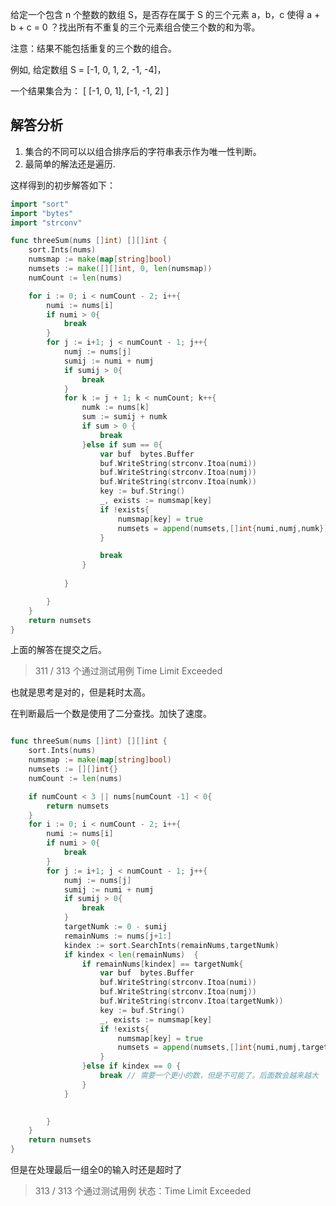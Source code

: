 
给定一个包含 n 个整数的数组 S，是否存在属于 S 的三个元素 a，b，c 使得 a + b + c = 0 ？找出所有不重复的三个元素组合使三个数的和为零。

注意：结果不能包括重复的三个数的组合。

例如, 给定数组 S = [-1, 0, 1, 2, -1, -4]，

一个结果集合为：
[
  [-1, 0, 1],
  [-1, -1, 2]
]


## 解答分析
1. 集合的不同可以以组合排序后的字符串表示作为唯一性判断。
2. 最简单的解法还是遍历.

这样得到的初步解答如下：

```go
import "sort"
import "bytes"
import "strconv"

func threeSum(nums []int) [][]int {
	sort.Ints(nums)
	numsmap := make(map[string]bool)
	numsets := make([][]int, 0, len(numsmap))
	numCount := len(nums)

	for i := 0; i < numCount - 2; i++{
		numi := nums[i]
		if numi > 0{
			break
		}
		for j := i+1; j < numCount - 1; j++{
			numj := nums[j]
			sumij := numi + numj
			if sumij > 0{
				break
			}
			for k := j + 1; k < numCount; k++{
				numk := nums[k]
				sum := sumij + numk
				if sum > 0 {
					break
				}else if sum == 0{
					var buf  bytes.Buffer
					buf.WriteString(strconv.Itoa(numi))
					buf.WriteString(strconv.Itoa(numj))
					buf.WriteString(strconv.Itoa(numk))
					key := buf.String()
					_, exists := numsmap[key]
					if !exists{
						numsmap[key] = true
						numsets = append(numsets,[]int{numi,numj,numk})
					}

					break
				}
				
			}

        }
	}
	return numsets
}

```

上面的解答在提交之后。

>311 / 313 个通过测试用例 Time Limit Exceeded

也就是思考是对的，但是耗时太高。

在判断最后一个数是使用了二分查找。加快了速度。

```go

func threeSum(nums []int) [][]int {
	sort.Ints(nums)
	numsmap := make(map[string]bool)
	numsets := [][]int{}
	numCount := len(nums)

	if numCount < 3 || nums[numCount -1] < 0{
		return numsets
	}
	for i := 0; i < numCount - 2; i++{
		numi := nums[i]
		if numi > 0{
			break
		}
		for j := i+1; j < numCount - 1; j++{
			numj := nums[j]
			sumij := numi + numj
			if sumij > 0{
				break
			}
			targetNumk := 0 - sumij
			remainNums := nums[j+1:]
			kindex := sort.SearchInts(remainNums,targetNumk)
			if kindex < len(remainNums)  {
				if remainNums[kindex] == targetNumk{
					var buf  bytes.Buffer
					buf.WriteString(strconv.Itoa(numi))
					buf.WriteString(strconv.Itoa(numj))
					buf.WriteString(strconv.Itoa(targetNumk))
					key := buf.String()
					_, exists := numsmap[key]
					if !exists{
						numsmap[key] = true
						numsets = append(numsets,[]int{numi,numj,targetNumk})
					}
				}else if kindex == 0 {
					break // 需要一个更小的数，但是不可能了。后面数会越来越大
				}
			}
		

        }
	}
	return numsets
}
```

但是在处理最后一组全0的输入时还是超时了

> 313 / 313 个通过测试用例 状态：Time Limit Exceeded